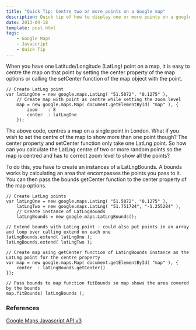 ```yaml
---
title: "Quick Tip: Centre two or more points on a Google map"
description: Quick tip of how to display one or more points on a google map
date: 2013-04-18
template: post.html
tags:
    - Google Maps
    - Javascript
    - Quick Tip
---
```


When you have one Latitude/Longitude (LatLng) point on a map, it is easy to centre the map on that point by setting the center property of the map options or calling the setCenter function of the map object with the point.  

    // Create LatLng point
    var latLngOne = new google.maps.LatLng( "51.5072", "0.1275" ),
        // Create map with point as centre while setting the zoom level
        map = new google.maps.Map( document.getElementById( "map" ), {
            zoom    : 8
            center  : latLngOne
        });

The above code, centres a map on a single point in London.  What if you wish to set the centre of the map to show more than one point though? The center property and setCenter function only take one LatLng point. So how can you calculate the LatLng centre of two or more random points so the map is centred and has to correct zoom level to show all the points?

To do this, you have to create an instances of a LatLngBounds. A bounds works by calculating an area that encompasses the points you pass to it.  You can then pass the bounds getCenter function to the center property of the map options.

    // Create LatLng points
    var latLngOne = new google.maps.LatLng( "51.5072", "0.1275" ),
        latLngTwo = new google.maps.LatLng( "51.751724", "-1.255284" ),
        // Create instance of LatLngBounds
        latLngBounds = new google.maps.LatLngBounds();

    // Extend bounds with LatLng point - could also put points in an array and loop over calling extend on each one
    latLngBounds.extend( latLngOne );
    latLngBounds.extend( latLngTwo );

    // Create map using getCenter function of LatLngBounds instance as the LatLng point for the centre property
    var map = new google.maps.Map( document.getElementById( "map" ), {
        center  : latLngBounds.getCenter()
    });

    // Pass bounds to map function fitBounds so map shows the area covered by the bounds
    map.fitBounds( latLngBounds );

### References

[Google Maps Javascript API v3](https://developers.google.com/maps/documentation/javascript/)  
